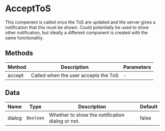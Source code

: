 # AcceptToS

This compenent is called once the ToS are updated and the server gives a notification that this must be shown. Could potentially be used to show other notification, but ideally a different component is created with the same functionality.

## Methods

<!-- @vuese:AcceptToS:methods:start -->
|Method|Description|Parameters|
|---|---|---|
|accept|Called when the user accepts the ToS|-|

<!-- @vuese:AcceptToS:methods:end -->


## Data

<!-- @vuese:AcceptToS:data:start -->
|Name|Type|Description|Default|
|---|---|---|---|
|dialog|`Boolean`|Whether to show the notification dialog or not.|false|

<!-- @vuese:AcceptToS:data:end -->



